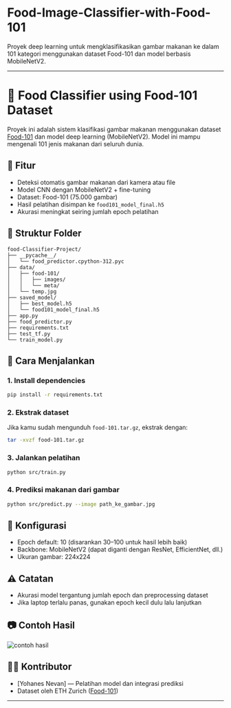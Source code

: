 # Food-Image-Classifier-with-Food-101
Proyek deep learning untuk mengklasifikasikan gambar makanan ke dalam 101 kategori menggunakan dataset Food-101 dan model berbasis MobileNetV2.

---

# 🍱 Food Classifier using Food-101 Dataset

Proyek ini adalah sistem klasifikasi gambar makanan menggunakan dataset [Food-101](https://www.vision.ee.ethz.ch/datasets_extra/food-101/) dan model deep learning (MobileNetV2). Model ini mampu mengenali 101 jenis makanan dari seluruh dunia.

## 🧠 Fitur

* Deteksi otomatis gambar makanan dari kamera atau file
* Model CNN dengan MobileNetV2 + fine-tuning
* Dataset: Food-101 (75.000 gambar)
* Hasil pelatihan disimpan ke `food101_model_final.h5`
* Akurasi meningkat seiring jumlah epoch pelatihan

## 📁 Struktur Folder

```
food-Classifier-Project/
├── __pycache__/
│   └── food_predictor.cpython-312.pyc
├── data/
│   ├── food-101/
│   │   ├── images/
│   │   └── meta/
│   └── temp.jpg
├── saved_model/
│   ├── best_model.h5
│   └── food101_model_final.h5
├── app.py
├── food_predictor.py
├── requirements.txt
├── test_tf.py
└── train_model.py

```

## 🚀 Cara Menjalankan

### 1. Install dependencies

```bash
pip install -r requirements.txt
```

### 2. Ekstrak dataset

Jika kamu sudah mengunduh `food-101.tar.gz`, ekstrak dengan:

```bash
tar -xvzf food-101.tar.gz
```

### 3. Jalankan pelatihan

```bash
python src/train.py
```

### 4. Prediksi makanan dari gambar

```bash
python src/predict.py --image path_ke_gambar.jpg
```

## 🔧 Konfigurasi

* Epoch default: 10 (disarankan 30–100 untuk hasil lebih baik)
* Backbone: MobileNetV2 (dapat diganti dengan ResNet, EfficientNet, dll.)
* Ukuran gambar: 224x224

## ⚠️ Catatan

* Akurasi model tergantung jumlah epoch dan preprocessing dataset
* Jika laptop terlalu panas, gunakan epoch kecil dulu lalu lanjutkan

## 📷 Contoh Hasil

![contoh hasil](contoh_output.jpg)

## 🧑‍💻 Kontributor

* \[Yohanes Nevan] — Pelatihan model dan integrasi prediksi
* Dataset oleh ETH Zurich ([Food-101](https://www.vision.ee.ethz.ch/datasets_extra/food-101/))

---

